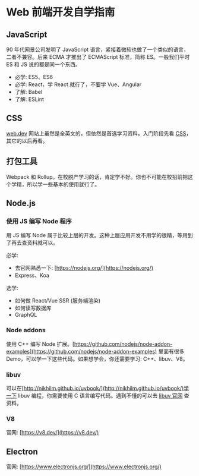 # Web 前端开发自学指南
## JavaScript
90 年代网景公司发明了 JavaScript 语言，紧接着微软也做了一个类似的语言，二者不兼容。后来 ECMA 才推出了 ECMAScript 标准，简称 ES。一般我们平时 ES 和 JS 说的都是同一个东西。

- 必学: ES5、ES6
- 必学: React，学 React 就行了，不要学 Vue、Angular
- 了解: Babel
- 了解: ESLint

## CSS
[web.dev](https://web.dev/) 网站上虽然是全英文的，但依然是首选学习资料。入门阶段先看 [CSS](https://web.dev/learn/css/)，其它的以后再看。

## 打包工具
Webpack 和 Rollup。在校脱产学习的话，肯定学不好。你也不可能在校招前把这个学精，所以学一些基本的使用就行了。

## Node.js
### 使用 JS 编写 Node 程序
用 JS 编写 Node 属于比较上层的开发。这种上层应用开发不用学的很精，等用到了再去查资料就可以。

必学:
- 去官网熟悉一下: [https://nodejs.org/](https://nodejs.org/)
- Express、Koa

选学:
- 如何做 React/Vue SSR (服务端渲染)
- 如何读写数据库
- GraphQL

### Node addons
使用 C++ 编写 Node 扩展。[https://github.com/nodejs/node-addon-examples](https://github.com/nodejs/node-addon-examples) 里面有很多 Demo，可以学一下这些代码。如果想学会，你还需要学习: C++、libuv、V8。

### libuv
可以在[http://nikhilm.github.io/uvbook/](http://nikhilm.github.io/uvbook/)学一下 libuv 编程，你需要使用 C 语言编写代码。遇到不懂的可以去 [libuv 官网](https://libuv.org/) 查资料。

### V8
官网: [https://v8.dev/](https://v8.dev/)

## Electron
官网: [https://www.electronjs.org/](https://www.electronjs.org/)
